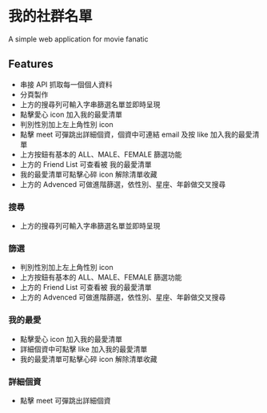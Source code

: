 # 我的社群名單

A simple web application for movie fanatic

## Features

- 串接 API 抓取每一個個人資料
- 分頁製作
- 上方的搜尋列可輸入字串篩選名單並即時呈現
- 點擊愛心 icon 加入我的最愛清單
- 判別性別加上左上角性別 icon
- 點擊 meet 可彈跳出詳細個資，個資中可連結 email 及按 like 加入我的最愛清單
- 上方按鈕有基本的 ALL、MALE、FEMALE 篩選功能
- 上方的 Friend List 可查看被 我的最愛清單
- 我的最愛清單可點擊心碎 icon 解除清單收藏
- 上方的 Advenced 可做進階篩選，依性別、星座、年齡做交叉搜尋

### 搜尋

- 上方的搜尋列可輸入字串篩選名單並即時呈現

### 篩選

- 判別性別加上左上角性別 icon
- 上方按鈕有基本的 ALL、MALE、FEMALE 篩選功能
- 上方的 Friend List 可查看被 我的最愛清單
- 上方的 Advenced 可做進階篩選，依性別、星座、年齡做交叉搜尋

### 我的最愛

- 點擊愛心 icon 加入我的最愛清單
- 詳細個資中可點擊 like 加入我的最愛清單
- 我的最愛清單可點擊心碎 icon 解除清單收藏

### 詳細個資

- 點擊 meet 可彈跳出詳細個資
